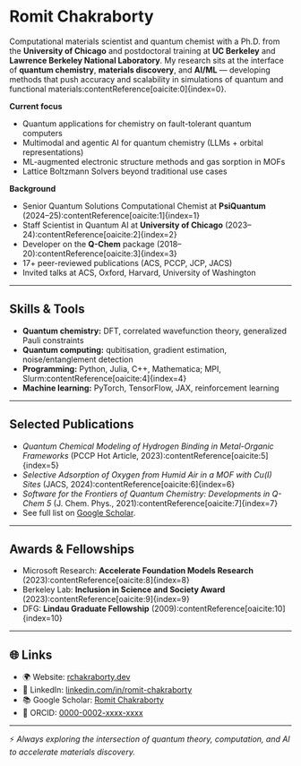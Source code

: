 # Romit Chakraborty

Computational materials scientist and quantum chemist with a Ph.D. from the **University of Chicago** and postdoctoral training at **UC Berkeley** and **Lawrence Berkeley National Laboratory**. My research sits at the interface of **quantum chemistry**, **materials discovery**, and **AI/ML** — developing methods that push accuracy and scalability in simulations of quantum and functional materials:contentReference[oaicite:0]{index=0}.

**Current focus**  
- Quantum applications for chemistry on fault-tolerant quantum computers  
- Multimodal and agentic AI for quantum chemistry (LLMs + orbital representations)  
- ML-augmented electronic structure methods and gas sorption in MOFs
- Lattice Boltzmann Solvers beyond traditional use cases  

**Background**  
- Senior Quantum Solutions Computational Chemist at **PsiQuantum** (2024–25):contentReference[oaicite:1]{index=1}  
- Staff Scientist in Quantum AI at **University of Chicago** (2023–24):contentReference[oaicite:2]{index=2}  
- Developer on the **Q-Chem** package (2018–20):contentReference[oaicite:3]{index=3}  
- 17+ peer-reviewed publications (ACS, PCCP, JCP, JACS)  
- Invited talks at ACS, Oxford, Harvard, University of Washington  

---

## Skills & Tools
- **Quantum chemistry:** DFT, correlated wavefunction theory, generalized Pauli constraints  
- **Quantum computing:** qubitisation, gradient estimation, noise/entanglement detection  
- **Programming:** Python, Julia, C++, Mathematica; MPI, Slurm:contentReference[oaicite:4]{index=4}  
- **Machine learning:** PyTorch, TensorFlow, JAX, reinforcement learning  

---

## Selected Publications
- *Quantum Chemical Modeling of Hydrogen Binding in Metal-Organic Frameworks* (PCCP Hot Article, 2023):contentReference[oaicite:5]{index=5}  
- *Selective Adsorption of Oxygen from Humid Air in a MOF with Cu(I) Sites* (JACS, 2024):contentReference[oaicite:6]{index=6}  
- *Software for the Frontiers of Quantum Chemistry: Developments in Q-Chem 5* (J. Chem. Phys., 2021):contentReference[oaicite:7]{index=7}  
- See full list on [Google Scholar](https://scholar.google.com/citations?hl=en&user=m4HlFRIAAAAJ&view_op=list_works&sortby=pubdate).

---

## Awards & Fellowships
- Microsoft Research: **Accelerate Foundation Models Research** (2023):contentReference[oaicite:8]{index=8}  
- Berkeley Lab: **Inclusion in Science and Society Award** (2023):contentReference[oaicite:9]{index=9}  
- DFG: **Lindau Graduate Fellowship** (2009):contentReference[oaicite:10]{index=10}  

---

## 🌐 Links
- 🌍 Website: [rchakraborty.dev](https://www.rchakraborty.dev)  
- 🔗 LinkedIn: [linkedin.com/in/romit-chakraborty](https://www.linkedin.com/in/romit-chakraborty)  
- 📚 Google Scholar: [Romit Chakraborty](https://scholar.google.com/citations?hl=en&user=m4HlFRIAAAAJ&view_op=list_works&sortby=pubdate)  
- 🧪 ORCID: [0000-0002-xxxx-xxxx](https://orcid.org/)  

---

⚡ *Always exploring the intersection of quantum theory, computation, and AI to accelerate materials discovery.*
